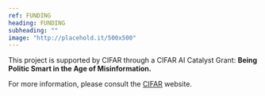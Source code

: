 ```yaml
---
ref: FUNDING
heading: FUNDING
subheading: ""
image: "http://placehold.it/500x500"
---
```


This project is supported by CIFAR through a CIFAR AI Catalyst Grant: **Being Politic Smart in the Age of Misinformation.**

For more information, please consult the [CIFAR](https://cifar.ca/ai/national-program-of-activities/cifar-ai-catalyst-grants/) website.
